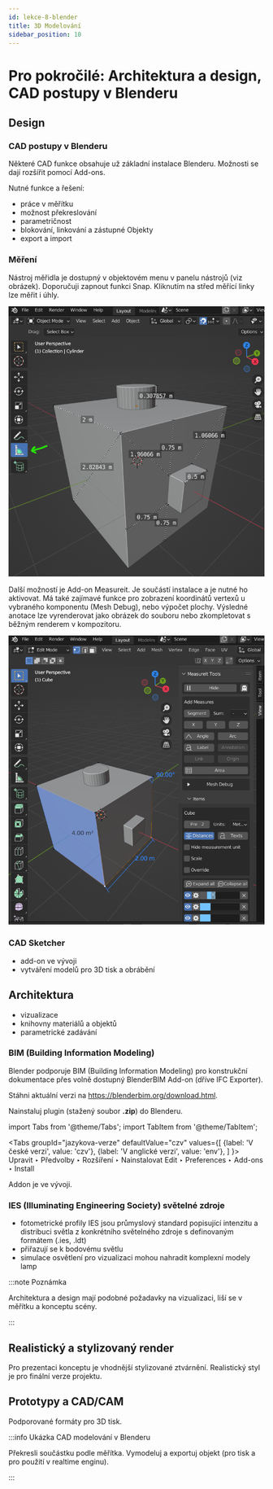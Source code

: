 ```yaml
---
id: lekce-8-blender
title: 3D Modelování
sidebar_position: 10
---
```


# Pro pokročilé: Architektura a design, CAD postupy v Blenderu


## Design

### CAD postupy v Blenderu

Některé CAD funkce obsahuje už základní instalace Blenderu. Možnosti se dají rozšířit pomocí Add-ons.

Nutné funkce a řešení:
- práce v měřítku
- možnost překreslování
- parametričnost
- blokování, linkování a zástupné Objekty
- export a import

### Měření

Nástroj měřidla je dostupný v objektovém menu v panelu nástrojů (viz obrázek). Doporučuji zapnout funkci Snap. Kliknutím na střed měřící linky lze měřit i úhly.

![image](./images/blender-measure.png)

Další možností je Add-on Measureit. Je součástí instalace a je nutné ho aktivovat. Má také zajímavé funkce pro zobrazení koordinátů vertexů u vybraného komponentu (Mesh Debug), nebo výpočet plochy. Výsledné anotace lze vyrenderovat jako obrázek do souboru nebo zkompletovat s běžným renderem v kompozitoru.

![image](./images/blender-measureit.png)

### CAD Sketcher
- add-on ve vývoji
- vytváření modelů pro 3D tisk a obrábění


## Architektura
- vizualizace
- knihovny materiálů a objektů
- parametrické zadávání

### BIM (Building Information Modeling)

Blender podporuje BIM (Building Information Modeling) pro konstrukční dokumentace přes volně dostupný BlenderBIM Add-on (dříve IFC Exporter).

Stáhni aktuální verzi na https://blenderbim.org/download.html.

Nainstaluj plugin (stažený soubor **.zip**) do Blenderu.

import Tabs from '@theme/Tabs';
import TabItem from '@theme/TabItem';

<Tabs
  groupId="jazykova-verze"
  defaultValue="czv"
  values={[
    {label: 'V české verzi', value: 'czv'},
    {label: 'V anglické verzi', value: 'env'},
  ]
}>
<TabItem value="czv">Upravit ‣ Předvolby ‣ Rozšíření ‣ Nainstalovat</TabItem>
<TabItem value="env">Edit ‣ Preferences ‣ Add-ons ‣ Install</TabItem>
</Tabs>

Addon je ve vývoji.

### IES (Illuminating Engineering Society) světelné zdroje
- fotometrické profily IES jsou průmyslový standard popisující intenzitu a distribuci světla z konkrétního světelného zdroje s definovaným formátem (.ies, .ldt)
- přiřazují se k bodovému světlu
- simulace osvětlení pro vizualizaci mohou nahradit komplexní modely lamp

:::note Poznámka

Architektura a design mají podobné požadavky na vizualizaci, liší se v měřítku a konceptu scény.

:::

## Realistický a stylizovaný render
Pro prezentaci konceptu je vhodnější stylizované ztvárnění.
Realistický styl je pro finální verze projektu.

## Prototypy a CAD/CAM
Podporované formáty pro 3D tisk.

:::info Ukázka CAD modelování v Blenderu

Překresli součástku podle měřítka. Vymodeluj a exportuj objekt (pro tisk a pro použití v realtime enginu).

:::
